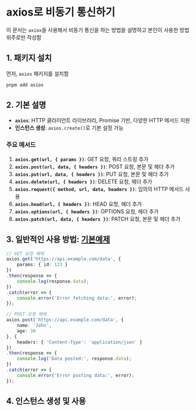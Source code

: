 # axios로 비동기 통신하기

이 문서는 `axiox`을 사용해서 비동기 통신을 하는 방법을 설명하고 본인이 사용한 방법 위주로만 작성함

## 1. 패키지 설치

먼저, `axios` 패키지를 설치함

```bash
pnpm add axios
```

## 2. 기본 설명

- **`axios`**: HTTP 클라이언트 라이브러리, Promise 기반, 다양한 HTTP 메서드 지원
- **인스턴스 생성**: `axios.create()`로 기본 설정 가능

### 주요 메서드

1. **`axios.get(url, { params })`**: GET 요청, 쿼리 스트링 추가
2. **`axios.post(url, data, { headers })`**: POST 요청, 본문 및 헤더 추가
3. **`axios.put(url, data, { headers })`**: PUT 요청, 본문 및 헤더 추가
4. **`axios.delete(url, { headers })`**: DELETE 요청, 헤더 추가
5. **`axios.request({ method, url, data, headers })`**: 임의의 HTTP 메서드 사용
6. **`axios.head(url, { headers })`**: HEAD 요청, 헤더 추가
7. **`axios.options(url, { headers })`**: OPTIONS 요청, 헤더 추가
8. **`axios.patch(url, data, { headers })`**: PATCH 요청, 본문 및 헤더 추가


## 3. 일반적인 사용 방법:  [기본예제](https://axios-http.com/kr/docs/example)
```typescript
// GET 요청 예제
axios.get('https://api.example.com/data', {
    params: { id: 123 }
})
.then(response => {
    console.log(response.data);
})
.catch(error => {
    console.error('Error fetching data:', error);
});

// POST 요청 예제
axios.post('https://api.example.com/data', {
    name: 'John',
    age: 30
}, {
    headers: { 'Content-Type': 'application/json' }
})
.then(response => {
    console.log('Data posted:', response.data);
})
.catch(error => {
    console.error('Error posting data:', error);
});
```

## 4. 인스턴스 생성 및 사용
